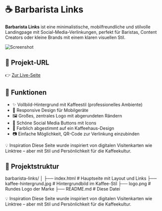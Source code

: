 # ☕ Barbarista Links

**Barbarista Links** ist eine minimalistische, mobilfreundliche und stilvolle Landingpage mit Social-Media-Verlinkungen, perfekt für Baristas, Content Creators oder kleine Brands mit einem klaren visuellen Stil.

![Screenshot](screenshot.png) <!-- Optional: Bild hinzufügen -->

## 🔗 Projekt-URL

👉 [Zur Live-Seite](https://services9987it.github.io/barbarista-links/)

## 🚀 Funktionen

- ✨ Vollbild-Hintergrund mit Kaffeestil (professionelles Ambiente)
- 📱 Responsive Design für Mobilgeräte
- 🖼️ Großes, zentrales Logo mit abgerundeten Rändern
- 🔗 Schöne Social Media Buttons mit Icons
- 🎨 Farblich abgestimmt auf ein Kaffeehaus-Design
- 📷 Einfache Möglichkeit, QR-Code zur Verlinkung einzubinden

💡 Inspiration
Diese Seite wurde inspiriert von digitalen Visitenkarten wie Linktree – aber mit Stil und Persönlichkeit für die Kaffeekultur.

## 📂 Projektstruktur

barbarista-links/
│
├── index.html # Hauptseite mit Layout und Links
├── kaffee-hintergrund.jpg # Hintergrundbild im Kaffee-Stil
├── logo.png # Rundes Logo der Marke
├── README.md # Diese Datei

💡 Inspiration
Diese Seite wurde inspiriert von digitalen Visitenkarten wie Linktree – aber mit Stil und Persönlichkeit für die Kaffeekultur.
